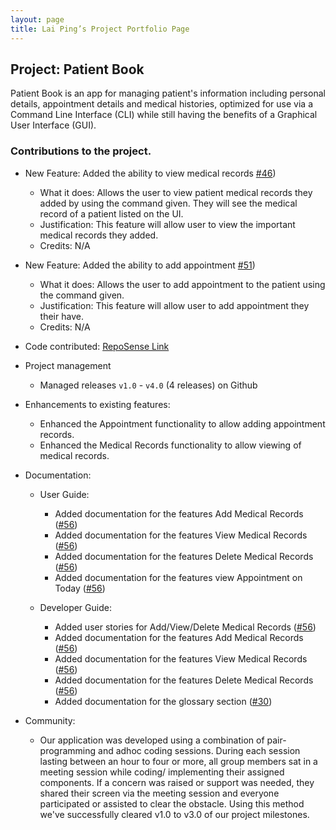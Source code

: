 ```yaml
---
layout: page
title: Lai Ping’s Project Portfolio Page
---
```


## Project: Patient Book
Patient Book is an app for managing patient's information including personal details, appointment details and  medical histories, optimized for use via a Command Line Interface (CLI) while still having the benefits of a Graphical User Interface (GUI).

### Contributions to the project.


* New Feature: Added the ability to view medical records [#46](https://github.com/AY2021S2-TIC4002-F18-4/tp2/pull/46))
    * What it does: Allows the user to view patient medical records they added by using the command given. They will see the medical record of a patient listed on the UI.
    * Justification: This feature will allow user to view the important medical records they added.
    * Credits: N/A

* New Feature: Added the ability to add appointment [#51](https://github.com/AY2021S2-TIC4002-F18-4/tp2/pull/51))
    * What it does: Allows the user to add appointment to the patient using the command given.
    * Justification: This feature will allow user to add appointment they their have.
    * Credits: N/A

* Code contributed: [RepoSense Link](https://nus-tic4002-ay2021s2.github.io/tp-dashboard/?search=&sort=groupTitle&sortWithin=title&timeframe=commit&mergegroup=&groupSelect=groupByRepos&breakdown=true&checkedFileTypes=docs~functional-code~test-code~other&since=)

* Project management
    * Managed releases ```v1.0``` - ```v4.0``` (4 releases) on Github

* Enhancements to existing features:
    * Enhanced the Appointment functionality to allow adding appointment records.
    * Enhanced the Medical Records functionality to allow viewing of medical records.


* Documentation:
    * User Guide:
        * Added documentation for the features Add Medical Records ([#56](https://github.com/AY2021S2-TIC4002-F18-4/tp2/pull/56))
        * Added documentation for the features View Medical Records ([#56](https://github.com/AY2021S2-TIC4002-F18-4/tp2/pull/56))
        * Added documentation for the features Delete Medical Records ([#56](https://github.com/AY2021S2-TIC4002-F18-4/tp2/pull/56))
        * Added documentation for the features view Appointment on Today ([#56](https://github.com/AY2021S2-TIC4002-F18-4/tp2/pull/56))
  
    * Developer Guide:
        * Added user stories for Add/View/Delete Medical Records ([#56](https://github.com/AY2021S2-TIC4002-F18-4/tp2/pull/56))
        * Added documentation for the features Add Medical Records ([#56](https://github.com/AY2021S2-TIC4002-F18-4/tp2/pull/56))
        * Added documentation for the features View Medical Records ([#56](https://github.com/AY2021S2-TIC4002-F18-4/tp2/pull/56))
        * Added documentation for the features Delete Medical Records ([#56](https://github.com/AY2021S2-TIC4002-F18-4/tp2/pull/56))
        * Added documentation for the glossary section ([#30](https://github.com/AY2021S2-TIC4002-F18-4/tp2/pull/30))


* Community:
    * Our application was developed using a combination of pair-programming and adhoc coding sessions. During each session lasting between an hour to four or more, all group members sat in a meeting session while coding/ implementing their assigned components. If a concern was raised or support was needed, they shared their screen via the meeting session and everyone participated or assisted to clear the obstacle. Using this method we've successfully cleared v1.0 to v3.0 of our project milestones.
